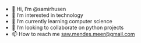 - 👋 Hi, I’m @samirhusen
- 👀 I’m interested in technology
- 🌱 I’m currently learning computer science
- 💞️ I’m looking to collaborate on python projects
- 📫 How to reach me saw.mendes.meer@gmail.com

<!---
samirhusen/samirhusen is a ✨ special ✨ repository because its `README.md` (this file) appears on your GitHub profile.
You can click the Preview link to take a look at your changes.
--->
